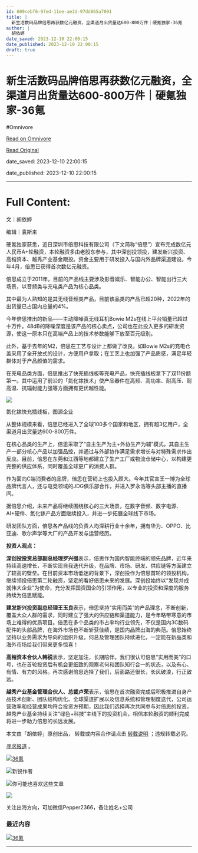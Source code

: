 ```yaml
---
id: 609cebf6-97ed-11ee-ae3d-97dd865a7091
title: |
  新生活数码品牌倍思再获数亿元融资，全渠道月出货量达600-800万件｜硬氪独家-36氪
author: |
  胡依婷
date_saved: 2023-12-10 22:00:15
date_published: 2023-12-10 22:00:15
draft: true
---
```


# 新生活数码品牌倍思再获数亿元融资，全渠道月出货量达600-800万件｜硬氪独家-36氪
#Omnivore

[Read on Omnivore](https://omnivore.app/me/600-800-36-18c5788bb63)

[Read Original](https://36kr.com/p/2554738207938690?f=rss)

date_saved: 2023-12-10 22:00:15

date_published: 2023-12-10 22:00:15

--- 

# Full Content: 

文｜胡依婷

编辑｜袁斯来

硬氪独家获悉，近日深圳市倍思科技有限公司（下文简称“倍思”）宣布完成数亿元人民币A+轮融资，本轮融资多由老股东参与，其中深创投领投，建发新兴投资、高榕资本、越秀产业基金跟投。资金主要用于研发投入与国内外品牌渠道建设。今年4月，倍思已获得首次数亿元融资。

倍思成立于2011年，目前的产品线主要涉及影音娱乐、智能办公、智能出行三大场景，以音频类与充电类产品为核心品类。

其中最为人熟知的是其无线音频类产品，目前该品类的产品已超20种，2022年的出货量已占国内总量的4%。

今年倍思推出的新品——主动降噪真无线耳机Bowie M2s在线上平台销量已超过十万件。48dB的降噪深度是该产品的核心卖点，公司也在此投入更多的研发资源，使这一原本只在高端产品上的技术参数能够下放至百元级别。

此外，基于去年的M2，倍思在工艺与设计上都做了改良。如Bowie M2s的充电仓盖采用了全开放式的设计，方便用户拿取；在工艺上也加强了产品质感，满足年轻群体对于产品颜值的需求。

在充电品类方面，倍思推出了快充插线板等充电产品，快充插线板拿下了双11份额第一。其中运用了前沿的「氮化镓技术」使产品器件在高频、高功率、耐高压、耐高温、抗辐射能力强等方面拥有更优越性能。

![](https://proxy-prod.omnivore-image-cache.app/0x0,skB1SphbZr44Bk2R5XBc0WHwgs4kHzyC9wRzTgTUroMg/https://img.36krcdn.com/hsossms/20231210/v2_8c26cd4f6bb44494a6643b7d723e5ea9@5932017_oswg1610066oswg1200oswg1200_img_jpg?x-oss-process=image/quality,q_90/format,jpg/interlace,1/format,jpg/interlace,1/format,jpg/interlace,1/format,jpg/interlace,1)

氮化镓快充插线板，图源企业

从整体规模来看，倍思已经进入了全球100多个国家和地区，拥有超3亿用户，全渠道月出货量达600-800万件。

在核心品类的生产上，倍思采取了“自主生产为主+外协生产为辅”模式。其自主生产一部分核心产品以加强品控，并通过与外部协作满足需求增长与对特殊需求作出反应。目前，倍思在东莞和江西等地都建立了生产工厂或物流仓储中心，以构建更完整的供应体系，同时覆盖全球更广的消费人群。

作为面向C端消费者的品牌，倍思在营销上也投入颇大。今年其官宣王一博为全球品牌代言人，还与电竞领域的JDG俱乐部合作，并进入罗永浩等头部主播的直播间。

据倍思介绍，未来产品将继续围绕核心的三大场景，在数字音频、数字电源、AI+硬件、氮化镓产品方面继续投入，并进一步拓展全球线下市场。

研发团队方面，倍思各产品线的负责人均深耕行业十余年，拥有华为、OPPO、比亚迪、歌尔声学等大厂的产品开发与运营经历。

**投资人观点：**

**深创投投资总部副总经理罗兴强**表示，倍思作为国内智能终端的领先品牌，近年来持续高速增长，不断实现自我迭代升级，在品牌、市场、研发、供应链等方面建立了较高的壁垒。在目前资本市场低迷的背景下，深创投作为倍思首轮的领投机构，继续领投倍思第二轮融资，坚定的看好倍思未来的发展。深创投始终以“发现并成就伟大企业”为使命，充分发挥国资国企的引领作用，以专业的投资和深度的服务持续为倍思赋能。

**建发新兴投资副总经理王玉良**表示，倍思坚持“实用而美”的产品理念，不断创新，覆盖大众人群的需求，同时建立了强大的供应链和渠道能力，是今年略带寒意的市场上难得的优质项目。倍思在多个品类的市占率均行业领先，不仅是国内3C数码配件的头部品牌，在海外市场也不断斩获佳绩，是国内品牌出海的典范。倍思始终坚持以业务需求为导向的组织升级，何总及管理团队持续进化，一定能在新品类和海外市场给我们带来更多惊喜！

**高榕资本合伙人韩锐**表示，坚定加注，长期陪伴。我们很认可倍思“实用而美”的口号，也在首轮投资后有机会更细致的观察老何和团队知行合一的状态，以及有心、有情、有力的风格。再次感谢倍思选择了我们，后面路还很长，长风破浪，行正致远。

**越秀产业基金管理合伙人、总裁卢荣**表示，倍思在首次融资完成后积极推进自身产品技术创新、团队结构优化、全球渠道扩展以及信息系统和管理制度迭代，公司运营效率和经营成果均符合投资方预期，因此我们选择再次共同参与对倍思的投资。越秀产业基金持续关注“绿色+科技”主线下的投资机会，相信本轮融资的顺利完成将进一步助力倍思的长远发展。

本文由「胡依婷」原创出品， 转载或内容合作请点击 [转载说明](https://36kr.com/p/5093872) ；违规转载必究。

[寻求报道](https://36kr.com/seek-report) 。

[![36氪](https://proxy-prod.omnivore-image-cache.app/0x0,s7a00axUtyhiuzK3b-nHC6BuKdKU0IHBSvMfJmxCS5iI/https://img.36krcdn.com/hsossms/20231128/v2_72d8fc1957674f83ae0daae413ea6035@000000_oswg324700oswg1380oswg280_img_png)](https://adx.36kr.com/api/ad/click?sign=1f9fe5ca44dba62be1ac5bb5d9db7ecb¶m.redirectUrl=aHR0cHM6Ly8zNmtyLmNvbS9wLzI1MzU5MDg3NTUzMDE4OTI¶m.adsdk=YTWWLuhJ025oe54duF1lGr45wHf6%5FFKp8GKQxE%5FRmAM5qNXv0I%5F53mLZJJu1pS91qUi%5FGn4Jr4rp2RxUw855Sg)

[![](https://proxy-prod.omnivore-image-cache.app/0x0,sPNUVJmAWX0DyUZAZbnSGX3NAvQy_PDheVq2SGIw_U-0/https://img.36krcdn.com/hsossms/20230614/v2_6a7e2d6e253940b5bd6d4d310fb0afbd@000000_oswg271322oswg600oswg600_img_000?x-oss-process=image/resize,w_300)](https://36kr.com/user/5932017)新锐作者

![](https://proxy-prod.omnivore-image-cache.app/0x0,s0eCG3NmJZlzaDxXAvkNascOFp7j6lqhkmfTMNMyI3bI/https://static.36krcdn.com/36kr-web/static/home.d1523964.png)你可能也喜欢这些文章

![](https://proxy-prod.omnivore-image-cache.app/0x0,s9HlWUkOnujP2aHQ1PPnC7b7EX7BSzgUCXv1r1_yloew/https://static.36krcdn.com/36kr-web/static/img_entrance_pc@3x.54bf2a9e.png)

关注出海方向，可加微信Pepper2366，备注姓名+公司

### 最近内容

[![36氪](https://proxy-prod.omnivore-image-cache.app/0x0,sjo--3K8GSbjRjoc4vrNqCeZQR8I6PiVKS6J8bAjNuhg/https://img.36krcdn.com/hsossms/20231206/v2_28cb7d6ed9924dae802a4b90b004381b@000000_oswg381228oswg600oswg400_img_png)](https://adx.36kr.com/api/ad/click?sign=835d06912136485f9e8c778d6d048e59¶m.redirectUrl=aHR0cHM6Ly8zNmtyLmNvbS92aWRlby8yNTQ3MzAwMjU2MTI2MDgy¶m.adsdk=ah2OMtaeUOcq4HPJjftuz-yTo0KG7wTi91moUxhlpmgFGudvagm1afRKwp3rRG91S5kYfLBWYGPES9deUb4wCA)

---

